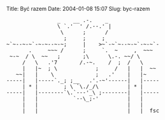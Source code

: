 Title: Być razem
Date: 2004-01-08 15:07
Slug: byc-razem

<pre>
                _    __ .-.    _
                \ `.'  ' /.--.' |
                 \      ;      /
                  ;     ;     ;
~`~--~-~`-~-~--~-~;     |    >~`-~`~--~-~`-~-~`-
       .     ~~~ /      ;     `.  ~     ,  ~~~
 ~-~  / \  ~~   ;       ;\      \.-. ~~/ \
     /   \   .'7       /.-~.    /  ;  /   \
     |   |~  ; \            ;     /   |   |  ~~
   ~~|   |    \             ;   .'    |   |~
-----|   |-----`._; ;__   .'.-~'------|   |-----
     | * |        ; \ `\./_/\         | * |
-----|   |--------`\.`---'_\ ;--------|   |-----
     |   |           `--\_;-'         |   |
     |   |                            |   |
     |   |                            |   |  fsc
</pre>


